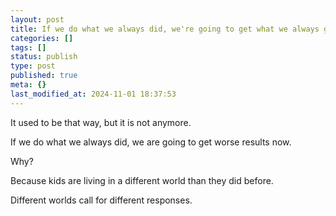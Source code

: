 ```yaml
---
layout: post
title: If we do what we always did, we're going to get what we always got...FALSE
categories: []
tags: []
status: publish
type: post
published: true
meta: {}
last_modified_at: 2024-11-01 18:37:53
---
```


It used to be that way, but it is not anymore.

If we do what we always did, we are going to get worse results now.

Why?

Because kids are living in a different world than they did before.

Different worlds call for different responses.
